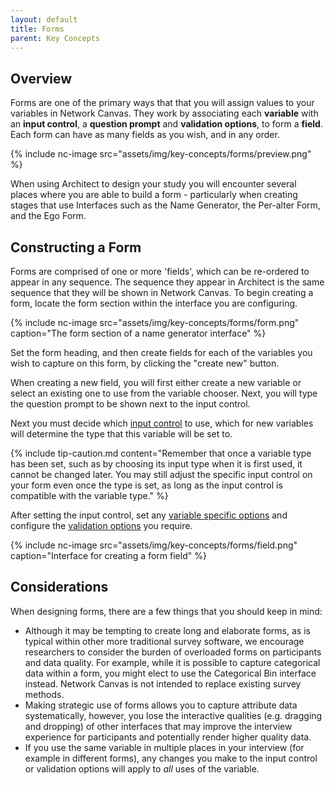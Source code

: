 ```yaml
---
layout: default
title: Forms
parent: Key Concepts
---
```


## Overview

Forms are one of the primary ways that that you will assign values to your variables in Network Canvas. They work by associating each **variable** with an **input control**, a **question prompt** and **validation options**, to form a **field**. Each form can have as many fields as you wish, and in any order.

{% include nc-image src="assets/img/key-concepts/forms/preview.png" %}

When using Architect to design your study you will encounter several places where you are able to build a form - particularly when creating stages that use Interfaces such as the Name Generator, the Per-alter Form, and the Ego Form.

## Constructing a Form

Forms are comprised of one or more 'fields', which can be re-ordered to appear in any sequence. The sequence they appear in Architect is the same sequence that they will be shown in Network Canvas. To begin creating a form, locate the form section within the interface you are configuring.

{% include nc-image src="assets/img/key-concepts/forms/form.png" caption="The form section of a name generator interface" %}

Set the form heading, and then create fields for each of the variables you wish to capture on this form, by clicking the "create new" button.

When creating a new field, you will first either create a new variable or select an existing one to use from the variable chooser. Next, you will type the question prompt to be shown next to the input control.

Next you must decide which [input control](./input-controls.md) to use, which for new variables will determine the type that this variable will be set to.

{% include tip-caution.md content="Remember that once a variable type has been set, such as by choosing its input type when it is first used, it cannot be changed later. You may still adjust the specific input control on your form even once the type is set, as long as the input control is compatible with the variable type." %}

After setting the input control, set any [variable specific options](./variable-types.md) and configure the [validation options](./validation.md) you require.

{% include nc-image src="assets/img/key-concepts/forms/field.png" caption="Interface for creating a form field" %}

## Considerations

When designing forms, there are a few things that you should keep in mind:

- Although it may be tempting to create long and elaborate forms, as is typical within other more traditional survey software, we encourage researchers to consider the burden of overloaded forms on participants and data quality. For example, while it is possible to capture categorical data within a form, you might elect to use the Categorical Bin interface instead. Network Canvas is not intended to replace existing survey methods.
- Making strategic use of forms allows you to capture attribute data systematically, however, you lose the interactive qualities (e.g. dragging and dropping) of other interfaces that may improve the interview experience for participants and potentially render higher quality data.
- If you use the same variable in multiple places in your interview (for example in different forms), any changes you make to the input control or validation options will apply to _all_ uses of the variable.
